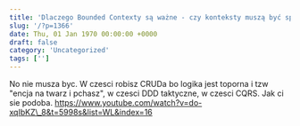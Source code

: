 ```yaml
---
title: 'Dlaczego Bounded Contexty są ważne - czy konteksty muszą być spójne?'
slug: '/?p=1366'
date: Thu, 01 Jan 1970 00:00:00 +0000
draft: false
category: 'Uncategorized'
tags: ['']
---
```


No nie musza byc. W czesci robisz CRUDa bo logika jest toporna i tzw "encja na twarz i pchasz", w czesci DDD taktyczne, w czesci CQRS. Jak ci sie podoba. https://www.youtube.com/watch?v=do-xqIbKZ\_8&t=5998s&list=WL&index=16
